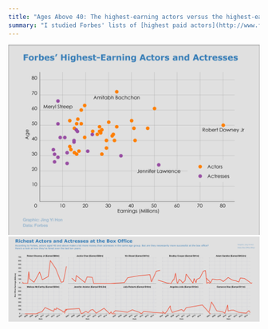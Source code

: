 ```yaml
---
title: "Ages Above 40: The highest-earning actors versus the highest-earning actresses"
summary: "I studied Forbes' lists of [highest paid actors](http://www.forbes.com/forbes/welcome/) and [highest paid actresses](http://www.forbes.com/pictures/fimi45gfmkm/the-worlds-highest-paid/#5e9fb7931a2e), to see how many older artistes there are on each list. As it turns out, the top five highest paid men are all above the age of 40. (In fact, the top 13 male earners are above the age of 40.) Compare these results with the women's list. The highest earning woman above the age of 40 is Melissa McCarthy in third place, behind Jennifer Lawrence and Scarlett Johansson. The combined income of the top five earning women above the age of 40 made a paltry $81.5m, compared with the men's $259.5m. The first chart shows how much these top earners make according to gender, age and income, while the second compares the box office earnings and results of the top five earning actors and actresses above the age of 40."
---
```


![rich_actors](movie_stars_distribution_illustrators.png)
![rich_actors_at_the_box_office](ten_actors_illustrator.png)
